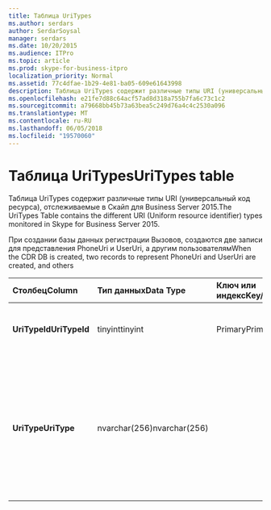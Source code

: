```yaml
---
title: Таблица UriTypes
ms.author: serdars
author: SerdarSoysal
manager: serdars
ms.date: 10/20/2015
ms.audience: ITPro
ms.topic: article
ms.prod: skype-for-business-itpro
localization_priority: Normal
ms.assetid: 77c4dfae-1b29-4e81-ba05-609e61643998
description: Таблица UriTypes содержит различные типы URI (универсальный код ресурса), отслеживаемые в Скайп для Business Server 2015.
ms.openlocfilehash: e21fe7d88c64acf57ad8d318a755b7fa6c73c1c2
ms.sourcegitcommit: a79668bb45b73a63bea5c249d76a4c4c2530a096
ms.translationtype: MT
ms.contentlocale: ru-RU
ms.lasthandoff: 06/05/2018
ms.locfileid: "19570060"
---
```

# <a name="uritypes-table"></a><span data-ttu-id="c03f0-103">Таблица UriTypes</span><span class="sxs-lookup"><span data-stu-id="c03f0-103">UriTypes table</span></span>
 
<span data-ttu-id="c03f0-104">Таблица UriTypes содержит различные типы URI (универсальный код ресурса), отслеживаемые в Скайп для Business Server 2015.</span><span class="sxs-lookup"><span data-stu-id="c03f0-104">The UriTypes Table contains the different URI (Uniform resource identifier) types monitored in Skype for Business Server 2015.</span></span>

<span data-ttu-id="c03f0-105">При создании базы данных регистрации Вызовов, создаются две записи для представления PhoneUri и UserUri, а другим пользователям</span><span class="sxs-lookup"><span data-stu-id="c03f0-105">When the CDR DB is created, two records to represent PhoneUri and UserUri are created, and others</span></span> 
  
|<span data-ttu-id="c03f0-106">**Столбец**</span><span class="sxs-lookup"><span data-stu-id="c03f0-106">**Column**</span></span>|<span data-ttu-id="c03f0-107">**Тип данных**</span><span class="sxs-lookup"><span data-stu-id="c03f0-107">**Data Type**</span></span>|<span data-ttu-id="c03f0-108">**Ключ или индекс**</span><span class="sxs-lookup"><span data-stu-id="c03f0-108">**Key/Index**</span></span>|<span data-ttu-id="c03f0-109">**Сведения**</span><span class="sxs-lookup"><span data-stu-id="c03f0-109">**Details**</span></span>|
|:-----|:-----|:-----|:-----|
|<span data-ttu-id="c03f0-110">**UriTypeId**</span><span class="sxs-lookup"><span data-stu-id="c03f0-110">**UriTypeId**</span></span> <br/> |<span data-ttu-id="c03f0-111">tinyint</span><span class="sxs-lookup"><span data-stu-id="c03f0-111">tinyint</span></span>  <br/> |<span data-ttu-id="c03f0-112">Primary</span><span class="sxs-lookup"><span data-stu-id="c03f0-112">Primary</span></span>  <br/> |<span data-ttu-id="c03f0-113">Уникальный идентификатор, назначенный типа URI.</span><span class="sxs-lookup"><span data-stu-id="c03f0-113">Unique identifier assigned to a URI type.</span></span>  <br/> <span data-ttu-id="c03f0-114">Допустимые значения — от 0 до 255</span><span class="sxs-lookup"><span data-stu-id="c03f0-114">Possible values - 0 to 255</span></span> |
|<span data-ttu-id="c03f0-115">**UriType**</span><span class="sxs-lookup"><span data-stu-id="c03f0-115">**UriType**</span></span> <br/> |<span data-ttu-id="c03f0-116">nvarchar(256)</span><span class="sxs-lookup"><span data-stu-id="c03f0-116">nvarchar(256)</span></span>  <br/> || <span data-ttu-id="c03f0-117">Описание различных типов URI.</span><span class="sxs-lookup"><span data-stu-id="c03f0-117">Descriptions of the different URI types.</span></span> <span data-ttu-id="c03f0-118">Назначенный доступны следующие значения:</span><span class="sxs-lookup"><span data-stu-id="c03f0-118">The following values are pre-assigned:</span></span> <br/>  <span data-ttu-id="c03f0-119">1 — Uri телефона</span><span class="sxs-lookup"><span data-stu-id="c03f0-119">1 - Phone Uri</span></span> <br/>  <span data-ttu-id="c03f0-120">0 — Uri пользователя</span><span class="sxs-lookup"><span data-stu-id="c03f0-120">0 - User Uri</span></span> <br/> <br/>  <span data-ttu-id="c03f0-121">Другие возможные типы:</span><span class="sxs-lookup"><span data-stu-id="c03f0-121">Other possible types include:</span></span> <br/><span data-ttu-id="c03f0-122">conf:applicationsharing</span><span class="sxs-lookup"><span data-stu-id="c03f0-122">conf:applicationsharing</span></span> <br/> <span data-ttu-id="c03f0-123">conf:audio-video</span><span class="sxs-lookup"><span data-stu-id="c03f0-123">conf:audio-video</span></span><br/> <span data-ttu-id="c03f0-124">conf:Chat</span><span class="sxs-lookup"><span data-stu-id="c03f0-124">conf:chat</span></span><br/>    <span data-ttu-id="c03f0-125">conf:focus</span><span class="sxs-lookup"><span data-stu-id="c03f0-125">conf:focus</span></span><br/>   <span data-ttu-id="c03f0-126">MRAS</span><span class="sxs-lookup"><span data-stu-id="c03f0-126">mras</span></span><br/>